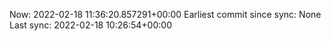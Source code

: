 Now: 2022-02-18 11:36:20.857291+00:00 Earliest commit since sync: None Last sync: 2022-02-18 10:26:54+00:00
